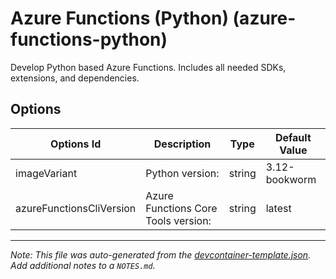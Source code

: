 
# Azure Functions (Python) (azure-functions-python)

Develop Python based Azure Functions. Includes all needed SDKs, extensions, and dependencies.

## Options

| Options Id | Description | Type | Default Value |
|-----|-----|-----|-----|
| imageVariant | Python version: | string | 3.12-bookworm |
| azureFunctionsCliVersion | Azure Functions Core Tools version: | string | latest |



---

_Note: This file was auto-generated from the [devcontainer-template.json](https://github.com/shibayan/devcontainers/blob/main/src/azure-functions-python/devcontainer-template.json).  Add additional notes to a `NOTES.md`._

